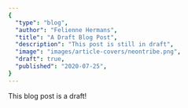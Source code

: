 ```yaml
---
{
  "type": "blog",
  "author": "Felienne Hermans",
  "title": "A Draft Blog Post",
  "description": "This post is still in draft",
  "image": "images/article-covers/neontribe.png",
  "draft": true,
  "published": "2020-07-25",
}
---
```


This blog post is a draft!
